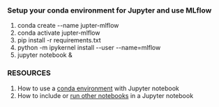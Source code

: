 ### Setup your conda environment for Jupyter and use MLflow
1. conda create --name jupter-mlflow
2. conda activate jupter-mlflow
3. pip install -r requirements.txt
4. python -m ipykernel install --user --name=mlflow
4. jupyter notebook &

### RESOURCES

1. How to use a [conda environment](https://medium.com/@nrk25693/how-to-add-your-conda-environment-to-your-jupyter-notebook-in-just-4-steps-abeab8b8d084) with Jupyter notebook
2. How to include or [run other notebooks]( https://vispud.blogspot.com/2019/02/ipynb-import-another-ipynb-file.htm) in a Jupyter notebook
